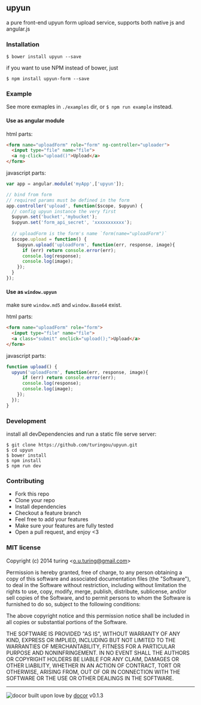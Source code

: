 ## upyun 

a pure front-end upyun form upload service, supports both native js and angular.js

### Installation
```
$ bower install upyun --save
```
if you want to use NPM instead of bower, just
```
$ npm install upyun-form --save
```

### Example

See more exmaples in `./examples` dir, or `$ npm run example` instead.

#### Use as angular module

html parts:
```html
<form name="uploadForm" role="form" ng-controller="uploader">
  <input type="file" name="file">
  <a ng-click="upload()">Upload</a>
</form>
```

javascript parts:
```javascript
var app = angular.module('myApp',['upyun']);

// bind from form
// required params must be defined in the form
app.controller('upload', function($scope, $upyun) {
  // config upyun instance the very first
  $upyun.set('bucket','mybucket');
  $upyun.set('form_api_secret', 'xxxxxxxxxxx');
  
  // uploadForm is the form's name `form(name="uploadForm")`
  $scope.upload = function() {
    $upyun.upload('uploadForm', function(err, response, image){
      if (err) return console.error(err);
      console.log(response);
      console.log(image);
    });
  }
});
```

#### Use as `window.upyun`

make sure `window.md5` and `window.Base64` exist.

html parts:
```html
<form name="uploadForm" role="form">
  <input type="file" name="file">
  <a class="submit" onclick="upload();">Upload</a>
</form>
```
javascript parts:
```javascript
function upload() {
  upyun('uploadForm', function(err, response, image){
      if (err) return console.error(err);
      console.log(response);
      console.log(image);
    });
  });
}
```

### Development

install all devDependencies and run a static file serve server:
```
$ git clone https://github.com/turingou/upyun.git
$ cd upyun
$ bower install 
$ npm install
$ npm run dev
```

### Contributing
- Fork this repo
- Clone your repo
- Install dependencies
- Checkout a feature branch
- Feel free to add your features
- Make sure your features are fully tested
- Open a pull request, and enjoy <3

### MIT license
Copyright (c) 2014 turing &lt;o.u.turing@gmail.com&gt;

Permission is hereby granted, free of charge, to any person obtaining a copy
of this software and associated documentation files (the &quot;Software&quot;), to deal
in the Software without restriction, including without limitation the rights
to use, copy, modify, merge, publish, distribute, sublicense, and/or sell
copies of the Software, and to permit persons to whom the Software is
furnished to do so, subject to the following conditions:

The above copyright notice and this permission notice shall be included in
all copies or substantial portions of the Software.

THE SOFTWARE IS PROVIDED &quot;AS IS&quot;, WITHOUT WARRANTY OF ANY KIND, EXPRESS OR
IMPLIED, INCLUDING BUT NOT LIMITED TO THE WARRANTIES OF MERCHANTABILITY,
FITNESS FOR A PARTICULAR PURPOSE AND NONINFRINGEMENT. IN NO EVENT SHALL THE
AUTHORS OR COPYRIGHT HOLDERS BE LIABLE FOR ANY CLAIM, DAMAGES OR OTHER
LIABILITY, WHETHER IN AN ACTION OF CONTRACT, TORT OR OTHERWISE, ARISING FROM,
OUT OF OR IN CONNECTION WITH THE SOFTWARE OR THE USE OR OTHER DEALINGS IN
THE SOFTWARE.

---
![docor](https://cdn1.iconfinder.com/data/icons/windows8_icons_iconpharm/26/doctor.png)
built upon love by [docor](https://github.com/turingou/docor.git) v0.1.3